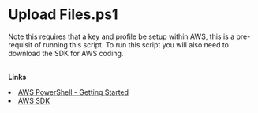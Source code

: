 <h1>Upload Files.ps1</h1> 
Note this requires that a key and profile be setup within AWS, this is a pre-requisit of running this script. To run this script you will also need to download the SDK for AWS coding.

<br><b>Links</b> <br> 
<li>
<a href="http://docs.aws.amazon.com/powershell/latest/userguide/pstools-getting-set-up.html">AWS PowerShell - Getting Started</a>
<li>
<a href="http://aws.amazon.com/powershell/">AWS SDK</a>
